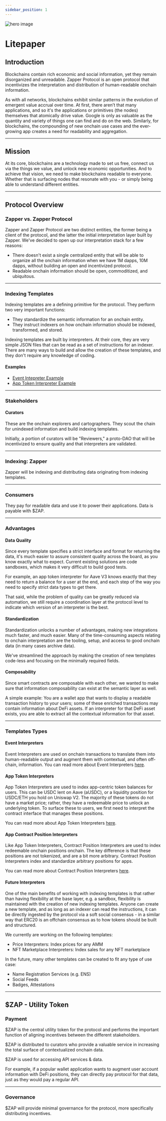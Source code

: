 ```yaml
---
sidebar_position: 1
---
```


![hero image](/img/assets/Litepaper_hero.png)


# Litepaper

## Introduction

Blockchains contain rich economic and social information, yet they remain disorganized and unreadable. Zapper Protocol is an open protocol that incentivizes the interpretation and distribution of human-readable onchain information.

As with all networks, blockchains exhibit similar patterns in the evolution of emergent value accrual over time. At first, there aren’t that many applications, and so it's the applications or primitives (the nodes) themselves that atomically drive value. Google is only as valuable as the quantity and variety of things one can find and do on the web. Similarly, for blockchains, the compounding of new onchain use cases and the ever-growing app creates a need for readability and aggregation.

---

## Mission

At its core, blockchains are a technology made to set us free, connect us via the things we value, and unlock new economic opportunities. And to achieve that vision, we need to make blockchains readable to everyone. Whether that is surfacing nodes that resonate with you - or simply being able to understand different entities.

---

## Protocol Overview

### Zapper vs. Zapper Protocol

Zapper and Zapper Protocol are two distinct entities, the former being a client of the protocol, and the latter the initial interpretation layer built by Zapper. We've decided to open up our interpretation stack for a few reasons:

- There doesn't exist a single centralized entity that will be able to organize all the onchain information when we have 1M dapps, 10M dapps, without building an open and incentivized protocol.
- Readable onchain information should be open, commoditized, and ubiquitous.

---

### Indexing Templates

Indexing templates are a defining primitive for the protocol. They perform two very important functions:

- They standardize the semantic information for an onchain entity.
- They instruct indexers on how onchain information should be indexed, transformed, and stored.

Indexing templates are built by interpreters. At their core, they are very simple JSON files that can be read as a set of instructions for an indexer. There are many ways to build and allow the creation of these templates, and they don't require any knowledge of coding.

#### Examples

- [Event Intepreter Example](/docs/interpretation/event-interpretation/overview#example)
- [App Token Interpreter Example](/docs/interpretation/overview#example)

---

### Stakeholders

#### Curators

These are the onchain explorers and cartographers. They scout the chain for unindexed information and build indexing templates.

Initially, a portion of curators will be "Reviewers," a proto-DAO that will be incentivized to ensure quality and that interpreters are validated.

---

### Indexing: Zapper

Zapper will be indexing and distributing data originating from indexing templates.

---

### Consumers

They pay for readable data and use it to power their applications. Data is payable with $ZAP.

---

### Advantages

#### Data Quality

Since every template specifies a strict interface and format for returning the data, it's much easier to assure consistent quality across the board, as you know exactly what to expect. Current existing solutions are code sandboxes, which makes it very difficult to build good tests.

For example, an app token interpreter for Aave V3 knows exactly that they need to return a balance for a user at the end, and each step of the way you need to specify strict data types to get there.

That said, while the problem of quality can be greatly reduced via automation, we still require a coordination layer at the protocol level to indicate which version of an interpreter is the best.


#### Standardization

Standardization unlocks a number of advantages, making new integrations much faster, and much easier. Many of the time-consuming aspects relating to onchain interpretation are the tooling, setup, and access to good onchain data (in many cases archive data).

We've streamlined the approach by making the creation of new templates code-less and focusing on the minimally required fields.

#### Composability

Since smart contracts are composable with each other, we wanted to make sure that information composability can exist at the semantic layer as well.

A simple example:
You are a wallet app that wants to display a readable transaction history to your users; some of these enriched transactions may contain information about DeFi assets. If an interpreter for that DeFi asset exists, you are able to extract all the contextual information for that asset.

---

### Templates Types

#### Event Interpreters

Event Interpreters are used on onchain transactions to translate them into human-readable output and augment them with contextual, and often off-chain, information. You can read more about Event Interpreters [here](docs/interpretation/event-interpretation/overview).

#### App Token Interpreters

App Token Interpreters are used to index app-centric token balances for users. This can be USDC lent on Aave (aUSDC), or a liquidity position for USDC/ETH you hold on Uniswap V2. The majority of these tokens do not have a market price; rather, they have a redeemable price to unlock an underlying token. To surface these to users, we first need to interpret the contract interface that manages these positions.

You can read more about App Token Interpreters [here](docs/interpretation/app-token-interpretation/overview).

#### App Contract Position Interpreters

Like App Token Interpreters, Contract Position Interpreters are used to index redeemable onchain positions onchain. The key difference is that these positions are not tokenized, and are a bit more arbitrary. Contract Position Interpreters index and standardize arbitrary positions for apps.

You can read more about Contract Position Interpreters [here](docs/interpretation/contract-position-interpretation/overview).

#### Future Interpreters

One of the main benefits of working with indexing templates is that rather than having flexibility at the base layer, e.g. a sandbox, flexibility is maintained with the creation of new indexing templates. Anyone can create a new template, and as long as an indexer can read the instructions, it can be directly ingested by the protocol via a soft social consensus - in a similar way that ERC20 is an offchain consensus as to how tokens should be built and structured.

We currently are working on the following templates:

- Price Interpreters: Index prices for any AMM
- NFT Marketplace Interpreters: Index sales for any NFT marketplace

In the future, many other templates can be created to fit any type of use case:

- Name Registration Services (e.g. ENS)
- Social Feeds
- Badges, Attestations

---

## $ZAP - Utility Token

### Payment

$ZAP is the central utility token for the protocol and performs the important function of aligning incentives between the different stakeholders.

$ZAP is distributed to curators who provide a valuable service in increasing the total surface of contextualized onchain data.

$ZAP is used for accessing API services & data.

For example, if a popular wallet application wants to augment user account information with DeFi positions, they can directly pay protocol for that data, just as they would pay a regular API.

---

### Governance

$ZAP will provide minimal governance for the protocol, more specifically distributing incentives.
